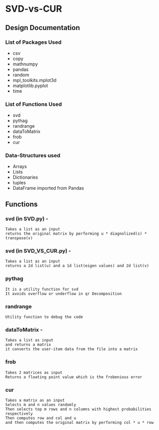 # SVD-vs-CUR

## Design Documentation
### List of Packages Used
- csv
- copy
- mathnumpy 
- pandas 
- random 
- mpl_toolkits.mplot3d 
- matplotlib.pyplot 
- time

### List of Functions Used
- svd 
- pythag 
- randrange 
- dataToMatrix
- frob 
- cur

### Data-Structures used
- Arrays
- Lists
- Dictionaries
- tuples
- DataFrame imported from Pandas

## Functions
### svd (in SVD.py) - 
	Takes a list as an input 
	returns the original matrix by performing u * diagnolized(s) * transpose(v)

### svd (in SVD_VS_CUR.py) -
	Takes a list as an input 
	returns a 2d list(u) and a 1d list(eigen values) and 2d list(v)

### pythag
	It is a utility function for svd
	It avoids overflow or underflow in qr Decomposition

### randrange 
	Utility function to debug the code

### dataToMatrix -
	Takes a list as input
	and returns a matrix 
	it converts the user-item data from the file into a matrix

### frob
	Takes 2 matrices as input
	Returns a floating point value which is the frobenious error

### cur
	Takes a matrix as an input
	Selects m and n values randomly 
	Then selects top m rows and n columns with highest probabilities respectively
	Then computes row and col and u
	and then computes the original matrix by performing col * u * row
